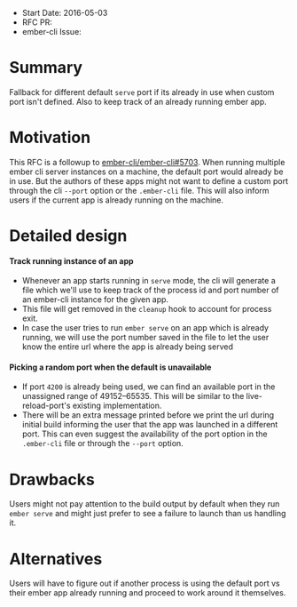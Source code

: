 - Start Date: 2016-05-03
- RFC PR: 
- ember-cli Issue: 

# Summary

Fallback for different default `serve` port if its already in use when custom port isn't defined. Also to keep track of an already running ember app.

# Motivation

This RFC is a followup to [ember-cli/ember-cli#5703](https://github.com/ember-cli/ember-cli/issues/5703). When running multiple ember cli server instances on a machine, the default port would already be in use. But the authors of these apps might not want to define a custom port through the cli `--port` option or the `.ember-cli` file. This will also inform users if the current app is already running on the machine.

# Detailed design

#### Track running instance of an app
- Whenever an app starts running in `serve` mode, the cli will generate a file which we'll use to keep track of the process id and port number of an ember-cli instance for the given app. 
- This file will get removed in the `cleanup` hook to account for process exit.
- In case the user tries to run `ember serve` on an app which is already running, we will use the port number saved in the file to let the user know the entire url where the app is already being served

#### Picking a random port when the default is unavailable
- If port `4200` is already being used, we can find an available port in the unassigned range of 49152–65535. This will be similar to the live-reload-port's existing implementation.
- There will be an extra message printed before we print the url during initial build informing the user that the app was launched in a different port. This can even suggest the availability of the port option in the `.ember-cli` file or through the `--port` option.

# Drawbacks

Users might not pay attention to the build output by default when they run `ember serve` and might just prefer to see a failure to launch than us handling it.

# Alternatives

Users will have to figure out if another process is using the default port vs their ember app already running and proceed to work around it themselves. 
